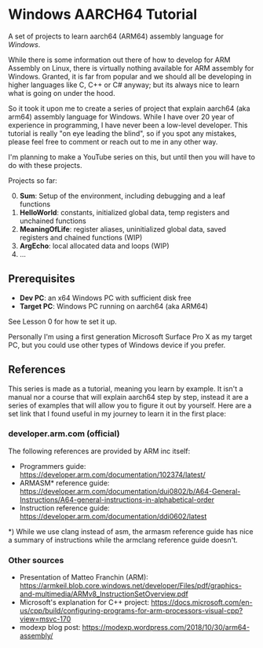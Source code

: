 # Windows AARCH64 Tutorial

A set of projects to learn aarch64 (ARM64) assembly language for _Windows_.  

While there is some information out there of how to develop for ARM Assembly on Linux, there is virtually nothing available for ARM assembly for Windows.  Granted, it is far from popular and we should all be developing in higher
languages like C, C++ or C# anyway; but its always nice to learn what is going on under the hood.

So it took it upon me to create a series of project that explain aarch64 (aka arm64) assembly language for Windows.
While I have over 20 year of experience in programming, I have never been a low-level developer.  This tutorial is really "on eye leading the blind", so if you spot any mistakes, please feel free to comment or reach out to me in any other way.

I'm planning to make a YouTube series on this, but until then you will have to do with these projects.

Projects so far:

0. **Sum**: Setup of the environment, including debugging and a leaf functions
1. **HelloWorld**: constants, initialized global data, temp registers and unchained functions
2. **MeaningOfLife**: register aliases, uninitialized global data, saved registers and chained functions (WIP)
3. **ArgEcho**: local allocated data and loops (WIP)
4. ...

## Prerequisites

* __Dev PC__: an x64 Windows PC with sufficient disk free
* __Target PC__: Windows PC running on aarch64 (aka ARM64)

See Lesson 0 for how te set it up.

Personally I'm using a first generation Microsoft Surface Pro X as my target PC, but you could use other types of Windows device if you prefer.

## References

This series is made as a tutorial, meaning you learn by example.  It isn't a manual nor a course that will explain aarch64 step by step, instead it are a series of examples that will allow you to figure it out by yourself.  Here are a set link that I found useful in my journey to learn it in the first place:

### developer.arm.com (official)

The following references are provided by ARM inc itself:

* Programmers guide: https://developer.arm.com/documentation/102374/latest/
* ARMASM* reference guide: https://developer.arm.com/documentation/dui0802/b/A64-General-Instructions/A64-general-instructions-in-alphabetical-order
* Instruction reference guide: https://developer.arm.com/documentation/ddi0602/latest

*) While we use clang instead of asm, the armasm reference guide has nice a summary of instructions while the armclang reference guide doesn't.

### Other sources

* Presentation of Matteo Franchin (ARM): https://armkeil.blob.core.windows.net/developer/Files/pdf/graphics-and-multimedia/ARMv8_InstructionSetOverview.pdf
* Microsoft's explanation for C++ project: https://docs.microsoft.com/en-us/cpp/build/configuring-programs-for-arm-processors-visual-cpp?view=msvc-170
* modexp blog post: https://modexp.wordpress.com/2018/10/30/arm64-assembly/
